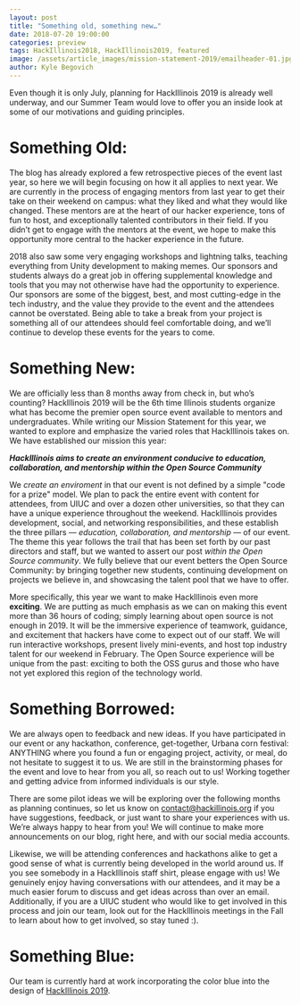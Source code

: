 ```yaml
---
layout: post
title: "Something old, something new…"
date: 2018-07-20 19:00:00
categories: preview
tags: HackIllinois2018, HackIllinois2019, featured
image: /assets/article_images/mission-statement-2019/emailheader-01.jpg
author: Kyle Begovich
---
```


Even though it is only July, planning for HackIllinois 2019 is already well underway, and our Summer Team would love to offer you an inside look at some of our motivations and guiding principles.


# Something Old:

The blog has already explored a few retrospective pieces of the event last year, so here we will begin focusing on how it all applies to next year. We are currently in the process of engaging mentors from last year to get their take on their weekend on campus: what they liked and what they would like changed. These mentors are at the heart of our hacker experience, tons of fun to host, and exceptionally talented contributors in their field. If you didn’t get to engage with the mentors at the event, we hope to make this opportunity more central to the hacker experience in the future.

2018 also saw some very engaging workshops and lightning talks, teaching everything from Unity development to making memes. Our sponsors and students always do a great job in offering supplemental knowledge and tools that you may not otherwise have had the opportunity to experience. Our sponsors are some of the biggest, best, and most cutting-edge in the tech industry, and the value they provide to the event and the attendees cannot be overstated. Being able to take a break from your project is something all of our attendees should feel comfortable doing, and we’ll continue to develop these events for the years to come.


# Something New:

We are officially less than 8 months away from check in, but who’s counting? HackIllinois 2019 will be the 6th time Illinois students organize what has become the premier open source event available to mentors and undergraduates. While writing our Mission Statement for this year, we wanted to explore and emphasize the varied roles that HackIllinois takes on. We have established our mission this year:

**_HackIllinois aims to create an environment conducive to education, collaboration, and mentorship within the Open Source Community_**

We _create an enviroment_  in that our event is not defined by a simple "code for a prize" model. We plan to pack the entire event with content for attendees, from UIUC and over a dozen other universities, so that they can have a unique experience throughout the weekend. HackIllinois provides development, social, and networking responsibilities, and these establish the three pillars —  _education, collaboration, and mentorship_ — of our event. The theme this year follows the trail that has been set forth by our past directors and staff, but we wanted to assert our post _within the Open Source community_. We fully believe that our event betters the Open Source Community: by bringing together new students, continuing development on projects we believe in, and showcasing the talent pool that we have to offer.

More specifically, this year we want to make HackIllinois even more **exciting**. We are putting as much emphasis as we can on making this event more than 36 hours of coding; simply learning about open source is not enough in 2019. It will be the immersive experience of teamwork, guidance, and excitement that hackers have come to expect out of our staff. We will run interactive workshops, present lively mini-events, and host top industry talent for our weekend in February. The Open Source experience will be unique from the past: exciting to both the OSS gurus and those who have not yet explored this region of the technology world.


# Something Borrowed:

We are always open to feedback and new ideas. If you have participated in our event or any hackathon, conference, get-together, Urbana corn festival: ANYTHING where you found a fun or engaging project, activity, or meal, do not hesitate to suggest it to us. We are still in the brainstorming phases for the event and love to hear from you all, so reach out to us! Working together and getting advice from informed individuals is our style.

There are some pilot ideas we will be exploring over the following months as planning continues, so let us know on contact@hackillinois.org if you have suggestions, feedback, or just want to share your experiences with us. We’re always happy to hear from you! We will continue to make more announcements on our blog, right here, and with our social media accounts.

Likewise, we will be attending conferences and hackathons alike to get a good sense of what is currently being developed in the world around us. If you see somebody in a HackIllinois staff shirt, please engage with us! We genuinely enjoy having conversations with our attendees, and it may be a much easier forum to discuss and get ideas across than over an email. Additionally, if you are a UIUC student who would like to get involved in this process and join our team, look out for the HackIllinois meetings in the Fall to learn about how to get involved, so stay tuned :).


# Something Blue:

Our team is currently hard at work incorporating the color blue into the design of [HackIllinois 2019](https://hackillinois.org/).

